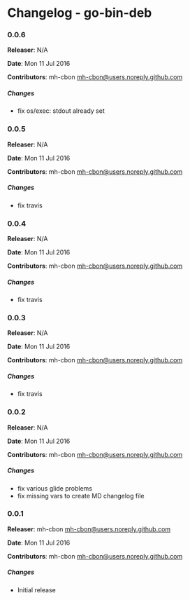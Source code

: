 # Changelog - go-bin-deb

### 0.0.6

__Releaser__: N/A

__Date__: Mon 11 Jul 2016

__Contributors__: mh-cbon <mh-cbon@users.noreply.github.com>

##### Changes

- fix os/exec: stdout already set
### 0.0.5

__Releaser__: N/A

__Date__: Mon 11 Jul 2016

__Contributors__: mh-cbon <mh-cbon@users.noreply.github.com>

##### Changes

- fix travis
### 0.0.4

__Releaser__: N/A

__Date__: Mon 11 Jul 2016

__Contributors__: mh-cbon <mh-cbon@users.noreply.github.com>

##### Changes

- fix travis
### 0.0.3

__Releaser__: N/A

__Date__: Mon 11 Jul 2016

__Contributors__: mh-cbon <mh-cbon@users.noreply.github.com>

##### Changes

- fix travis
### 0.0.2

__Releaser__: N/A

__Date__: Mon 11 Jul 2016

__Contributors__: mh-cbon <mh-cbon@users.noreply.github.com>

##### Changes

- fix various glide problems
- fix missing vars to create MD changelog file
### 0.0.1

__Releaser__: mh-cbon <mh-cbon@users.noreply.github.com>

__Date__: Mon 11 Jul 2016

__Contributors__: mh-cbon <mh-cbon@users.noreply.github.com>

##### Changes

- Initial release
